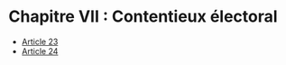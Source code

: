 # Chapitre VII : Contentieux électoral

- [Article 23](article-23.md)
- [Article 24](article-24.md)
